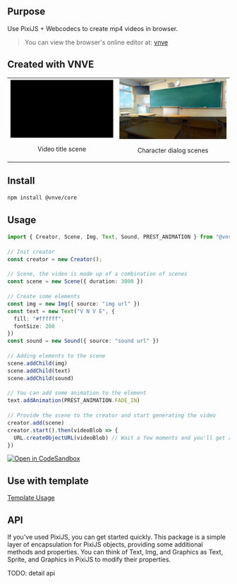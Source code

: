 ## Purpose
Use PixiJS + Webcodecs to create mp4 videos in browser.

> You can view the browser's online editor at: [vnve](https://github.com/vnve/vnve)

## Created with VNVE
<table>
<tr>
<td align="center">
<img style="width: 360px" src="demo/titleScene.gif" />
<p>Video title scene</p>
<td align="center">
<img style="width: 360px" src="demo/dialogueScene.gif" />
<p>Character dialog scenes</p>
</td>
</tr>
</table>

## Install
```bash
npm install @vnve/core
```

## Usage
```typescript
import { Creator, Scene, Img, Text, Sound, PREST_ANIMATION } from "@vnve/core";

// Init creator
const creator = new Creator();

// Scene, the video is made up of a combination of scenes
const scene = new Scene({ duration: 3000 })

// Create some elements
const img = new Img({ source: "img url" })
const text = new Text("V N V E", {
  fill: "#ffffff",
  fontSize: 200
})
const sound = new Sound({ source: "sound url" })

// Adding elements to the scene
scene.addChild(img)
scene.addChild(text)
scene.addChild(sound)

// You can add some animation to the element
text.addAnimation(PREST_ANIMATION.FADE_IN)

// Provide the scene to the creator and start generating the video
creator.add(scene)
creator.start().then(videoBlob => {
  URL.createObjectURL(videoBlob) // Wait a few moments and you'll get an mp4 file
})
```
[![Open in CodeSandbox](https://img.shields.io/badge/Open%20in-CodeSandbox-blue?style=flat-square&logo=codesandbox)](https://codesandbox.io/s/make-video-programmatically-with-vnve-27z2cv)

## Use with template
[Template Usage](https://github.com/vnve/vnve/blob/main/packages/template/README.md)

## API
If you've used PixiJS, you can get started quickly. This package is a simple layer of encapsulation for PixiJS objects, providing some additional methods and properties. You can think of Text, Img, and Graphics as Text, Sprite, and Graphics in PixiJS to modify their properties.


TODO: detail api
